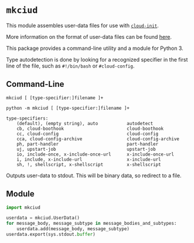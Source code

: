 # `mkciud`

This module assembles user-data files for use with [`cloud-init`](https://cloud-init.io/).

More information on the format of user-data files can be found [here](https://cloudinit.readthedocs.io/en/latest/topics/format.html).

This package provides a command-line utility and a module for Python 3.

Type autodetection is done by looking for a recognized specifier in the first line of the file, such as `#!/bin/bash` or `#cloud-config`.


## Command-Line

```text
mkciud [ [type-specifier:]filename ]+
```

```text
python -m mkciud [ [type-specifier:]filename ]+
```

```text
type-specifiers:
    (default), (empty string), auto           autodetect
    cb, cloud-boothook                        cloud-boothook
    cc, cloud-config                          cloud-config
    cca, cloud-config-archive                 cloud-config-archive
    ph, part-handler                          part-handler
    uj, upstart-job                           upstart-job
    io, include-once, x-include-once-url      x-include-once-url
    i, include, x-include-url                 x-include-url
    sh, !, shellscript, x-shellscript         x-shellscript
```

Outputs user-data to stdout. This will be binary data, so redirect to a file.


## Module

```python
import mkciud

userdata = mkciud.UserData()
for message_body, message_subtype in message_bodies_and_subtypes:
	userdata.add(message_body, message_subtype)
userdata.export(sys.stdout.buffer)
```
